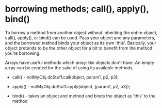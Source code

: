 # borrowing methods; call(), apply(), bind()
To borrow a method from another object without inheriting the entire object, call(), apply(), or bind() can be used.  Pass your object and any parameters, and the borrowed method binds your object as its own 'this'.  Basically, your object pretends to be the other object for a bit to benefit from the method you're borrowing.

Arrays have useful methods which array-like objects don't have.  An empty array can be created for the sake of using its available methods.

* call() - notMyObj.doStuff.call(object, param1, p2, p3);

* apply() - notMyObj.doStuff.apply(object, [param1, p2, p3]);

* bind() - takes an object and method and binds the object as 'this' to the method
